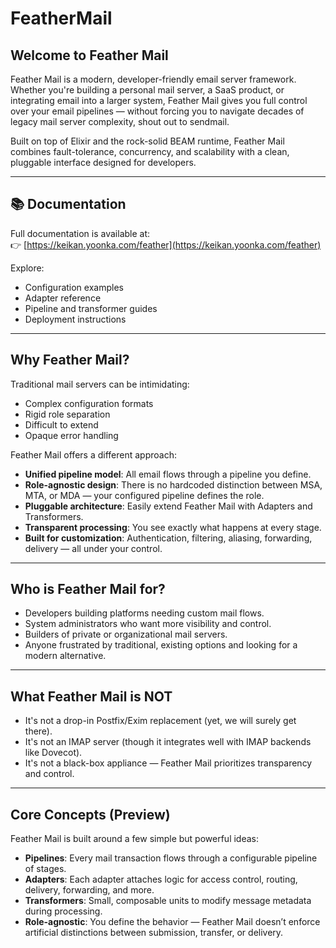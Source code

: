 # FeatherMail

## Welcome to Feather Mail

Feather Mail is a modern, developer-friendly email server framework. Whether you're building a personal mail server, a SaaS product, or integrating email into a larger system, Feather Mail gives you full control over your email pipelines — without forcing you to navigate decades of legacy mail server complexity, shout out to sendmail.

Built on top of Elixir and the rock-solid BEAM runtime, Feather Mail combines fault-tolerance, concurrency, and scalability with a clean, pluggable interface designed for developers.

---

## 📚 Documentation

Full documentation is available at:  
👉 [https://keikan.yoonka.com/feather](https://keikan.yoonka.com/feather)

Explore:
- Configuration examples
- Adapter reference
- Pipeline and transformer guides
- Deployment instructions

---

## Why Feather Mail?

Traditional mail servers can be intimidating:
- Complex configuration formats
- Rigid role separation
- Difficult to extend
- Opaque error handling

Feather Mail offers a different approach:
- **Unified pipeline model**: All email flows through a pipeline you define.
- **Role-agnostic design**: There is no hardcoded distinction between MSA, MTA, or MDA — your configured pipeline defines the role.
- **Pluggable architecture**: Easily extend Feather Mail with Adapters and Transformers.
- **Transparent processing**: You see exactly what happens at every stage.
- **Built for customization**: Authentication, filtering, aliasing, forwarding, delivery — all under your control.

---

## Who is Feather Mail for?

- Developers building platforms needing custom mail flows.
- System administrators who want more visibility and control.
- Builders of private or organizational mail servers.
- Anyone frustrated by traditional, existing options and looking for a modern alternative.

---

## What Feather Mail is NOT

- It's not a drop-in Postfix/Exim replacement (yet, we will surely get there). 
- It's not an IMAP server (though it integrates well with IMAP backends like Dovecot).
- It's not a black-box appliance — Feather Mail prioritizes transparency and control.

---

## Core Concepts (Preview)

Feather Mail is built around a few simple but powerful ideas:

- **Pipelines**: Every mail transaction flows through a configurable pipeline of stages.
- **Adapters**: Each adapter attaches logic for access control, routing, delivery, forwarding, and more.
- **Transformers**: Small, composable units to modify message metadata during processing.
- **Role-agnostic**: You define the behavior — Feather Mail doesn’t enforce artificial distinctions between submission, transfer, or delivery.
